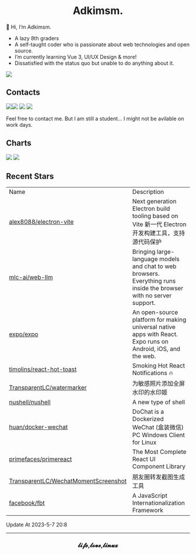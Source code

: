 <h1 align="center">Adkimsm.</h1>

👋 Hi, I’m Adkimsm.

- A lazy 8th graders
- A self-taught coder who is passionate about web technologies and open source.
- I’m currently learning Vue 3, UI/UX Design & more!
- Dissatisfied with the status quo but unable to do anything about it.

![](https://visitor-badge.glitch.me/badge?page_id=adkimsm)

## Contacts

<a href="mailto:adkinsm9277@gmail.com"><img src="https://img.shields.io/badge/Gmail-D14836?style=for-the-badge&logo=gmail&logoColor=white" /></a><a href="https://t.me/adkimsm"><img src="https://img.shields.io/badge/Telegram-2CA5E0?style=for-the-badge&logo=telegram&logoColor=white" /></a> <a href="https://wpa.qq.com/msgrd?v=3&uin=3020035335&site=qq&menu=yes"><img src="https://img.shields.io/badge/Tencent%23QQ-%2312B7F5?style=for-the-badge&logo=tencentqq&logoColor=white" /></a> <a href="https://twitter.com/adkimsm"><img src="https://img.shields.io/badge/Twitter-%231DA1F2.svg?style=for-the-badge&logo=Twitter&logoColor=white" /></a>

Feel free to contact me. But I am still a student... I might not be avilable on work days.

<div align="left">

<h2>Charts</h2>

<img src="https://github-readme-stats.vercel.app/api?username=adkimsm&show_icons=true&count_private=true&hide=prs&theme=default_repocard" />

<img src="https://github-readme-stats.vercel.app/api/top-langs/?username=adkimsm&layout=compact" />

</div>

<div>

<h2>Recent Stars</h2>

<table>
  <tr>
    <td>Name</td>
    <td>Description</td>
  </tr>
  
  <tr>
    <td><a href=https://github.com/alex8088/electron-vite>alex8088/electron-vite</a></td>
    <td>Next generation Electron build tooling based on Vite 新一代 Electron 开发构建工具，支持源代码保护</td>
  </tr>
  <tr>
    <td><a href=https://github.com/mlc-ai/web-llm>mlc-ai/web-llm</a></td>
    <td>Bringing large-language models and chat to web browsers. Everything runs inside the browser with no server support.</td>
  </tr>
  <tr>
    <td><a href=https://github.com/expo/expo>expo/expo</a></td>
    <td>An open-source platform for making universal native apps with React. Expo runs on Android, iOS, and the web.</td>
  </tr>
  <tr>
    <td><a href=https://github.com/timolins/react-hot-toast>timolins/react-hot-toast</a></td>
    <td>Smoking Hot React Notifications 🔥 </td>
  </tr>
  <tr>
    <td><a href=https://github.com/TransparentLC/watermarker>TransparentLC/watermarker</a></td>
    <td>为敏感照片添加全屏水印的水印姬</td>
  </tr>
  <tr>
    <td><a href=https://github.com/nushell/nushell>nushell/nushell</a></td>
    <td>A new type of shell</td>
  </tr>
  <tr>
    <td><a href=https://github.com/huan/docker-wechat>huan/docker-wechat</a></td>
    <td>DoChat is a Dockerized WeChat (盒装微信) PC Windows Client for Linux</td>
  </tr>
  <tr>
    <td><a href=https://github.com/primefaces/primereact>primefaces/primereact</a></td>
    <td>The Most Complete React UI Component Library</td>
  </tr>
  <tr>
    <td><a href=https://github.com/TransparentLC/WechatMomentScreenshot>TransparentLC/WechatMomentScreenshot</a></td>
    <td>朋友圈转发截图生成工具</td>
  </tr>
  <tr>
    <td><a href=https://github.com/facebook/fbt>facebook/fbt</a></td>
    <td>A JavaScript Internationalization Framework</td>
  </tr>
</table>

</div>

Update At 2023-5-7    20:8

---

<h3 align="center">𝓵𝓲𝓯𝓮,𝓵𝓸𝓿𝓮,𝓵𝓲𝓷𝓾𝔁</h3>
